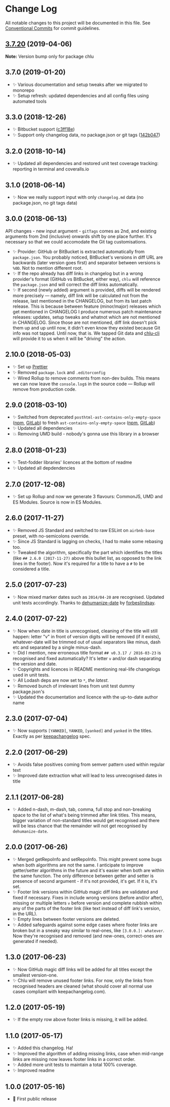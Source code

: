 # Change Log

All notable changes to this project will be documented in this file.
See [Conventional Commits](https://conventionalcommits.org) for commit guidelines.

## [3.7.20](https://gitlab.com/codsen/codsen/compare/chlu@3.7.19...chlu@3.7.20) (2019-04-06)

**Note:** Version bump only for package chlu





## 3.7.0 (2019-01-20)

- ✨ Various documentation and setup tweaks after we migrated to monorepo
- ✨ Setup refresh: updated dependencies and all config files using automated tools

## 3.3.0 (2018-12-26)

- ✨ Bitbucket support ([c3ff18e](https://gitlab.com/codsen/codsen/tree/master/packages/chlu/commits/c3ff18e))
- ✨ Support only changelog data, no package.json or git tags ([142b047](https://gitlab.com/codsen/codsen/tree/master/packages/chlu/commits/142b047))

## 3.2.0 (2018-10-14)

- ✨ Updated all dependencies and restored unit test coverage tracking: reporting in terminal and coveralls.io

## 3.1.0 (2018-06-14)

- ✨ Now we really support input with only `changelog.md` data (no package.json, no git tags data)

## 3.0.0 (2018-06-13)

API changes - new input argument - `gitTags` comes as 2nd, and existing arguments from 2nd (inclusive) onwards shift by one place further.
It's necessary so that we could accomodate the Git tag customisations.

- ✨ Provider: GitHub or BitBucket is extracted automatically from `package.json`. You probably noticed, BitBucket's versions in diff URL are backwards (later version goes first) and separator between versions is `%0D`. Not to mention different root.
- ✨ If the repo already has diff links in changelog but in a wrong provider's format (GitHub vs BitBucket, either way), `chlu` will reference the `package.json` and will correct the diff links automatically.
- ✨ If second (newly added) argument is provided, diffs will be rendered more precisely — namely, diff link will be calculated not from the release, last mentioned in the CHANGELOG, but from its last patch release. This is because between feature (minor/major) releases which get mentioned in CHANGELOG I produce numerous patch maintenance releases: updates, setup tweaks and whatnot which are not mentioned in CHANGELOG. Since those are not mentioned, diff link doesn't pick them up and up until now, it didn't even know they existed because Git info was not tapped. Until now, that is. We tapped Git data and [chlu-cli](https://www.npmjs.com/package/chlu-cli) will provide it to us when it will be "driving" the action.

## 2.10.0 (2018-05-03)

- ✨ Set up [Prettier](https://prettier.io)
- ✨ Removed `package.lock` and `.editorconfig`
- ✨ Wired Rollup to remove comments from non-dev builds. This means we can now leave the `console.log`s in the source code — Rollup will remove from production code.

## 2.9.0 (2018-03-10)

- ✨ Switched from deprecated `posthtml-ast-contains-only-empty-space` ([npm](https://www.npmjs.com/package/posthtml-ast-contains-only-empty-space), [GitLab](https://gitlab.com/codsen/codsen/tree/master/packages/posthtml-ast-contains-only-empty-space)) to fresh `ast-contains-only-empty-space` ([npm](https://www.npmjs.com/package/ast-contains-only-empty-space), [GitLab](https://gitlab.com/codsen/codsen/tree/master/packages/ast-contains-only-empty-space))
- ✨ Updated all dependencies
- 💥 Removing UMD build - nobody's gonna use this library in a browser

## 2.8.0 (2018-01-23)

- ✨ Test-fodder libraries' licences at the bottom of readme
- ✨ Updated all depdendencies

## 2.7.0 (2017-12-08)

- ✨ Set up Rollup and now we generate 3 flavours: CommonJS, UMD and ES Modules. Source is now in ES Modules.

## 2.6.0 (2017-11-27)

- ✨ Removed JS Standard and switched to raw ESLint on `airbnb-base` preset, with no-semicolons override.
- ✨ Since JS Standard is lagging on checks, I had to make some rebasing too.
- ✨ Tweaked the algorithm, specifically the part which identifies the titles (like `## 2.6.0 (2017-11-27)` above this bullet list, as opposed to the link lines in the footer). Now it's required for a title to have a `#` to be considered a title.

## 2.5.0 (2017-07-23)

- ✨ Now mixed marker dates such as `2014/04-20` are recognised. Updated unit tests accordingly. Thanks to [dehumanize-date](https://github.com/ForbesLindesay/dehumanize-date/commit/7b4a27477a2bfdb614a4eb74c7972d5eea529480) by [forbeslindsay](https://github.com/ForbesLindesay).

## 2.4.0 (2017-07-22)

- ✨ Now when date in title is unrecognised, cleaning of the title will still happen: letter "v" in front of version digits will be removed (if it exists), whatever-date will be trimmed out of usual separators like minus, dash etc and separated by a single minus-dash.
- ✨ Did I mention, new erroneous title format `## v0.3.17 / 2016-03-23` is recognised and fixed automatically? It's letter `v` and/or dash separating the version and date.
- ✨ Copyrights and licences in README mentioning real-life changelogs used in unit tests.
- ✨ All Lodash deps are now set to `*`, _the latest_.
- ✨ Removed bunch of irrelevant lines from unit test dummy package.json's
- ✨ Updated the documentation and licence with the up-to-date author name

## 2.3.0 (2017-07-04)

- ✨ Now supports `[YANKED]`, `YANKED`, `[yanked]` and `yanked` in the titles. Exactly as per [keepachangelog](http://keepachangelog.com/) spec.

## 2.2.0 (2017-06-29)

- ✨ Avoids false positives coming from semver pattern used within regular text
- ✨ Improved date extraction what will lead to less unrecognised dates in title

## 2.1.1 (2017-06-28)

- ✨ Added n-dash, m-dash, tab, comma, full stop and non-breaking space to the list of what's being trimmed after link titles. This means, bigger variation of non-standard titles would get recognised and there will be less chance that the remainder will not get recognised by `dehumanize-date`.

## 2.0.0 (2017-06-26)

- ✨ Merged getRepoInfo and setRepoInfo. This might prevent some bugs when both algorithms are not the same. I anticipate to improve getter/setter algorithms in the future and it's easier when both are within the same function. The only difference between getter and setter is presence of second argument - if it's not provided, it's get. If it is, it's set.
- ✨ Footer link versions within GitHub magic diff links are validated and fixed if necessary. Fixes in include wrong versions (before and/or after), missing or multiple letters `v` before version and complete rubbish within any of the parts of the footer link (like text instead of diff link's version, in the URL).
- ✨ Empty lines between footer versions are deleted.
- ✨ Added safeguards against some edge cases where footer links are broken but in a sneaky way similar to real-ones, like `[3.0.0.]: whatever`. Now they're recognised and removed (and new-ones, correct-ones are generated if needed).

## 1.3.0 (2017-06-23)

- ✨ Now GitHub magic diff links will be added for all titles except the smallest version-one.
- ✨ Chlu will remove unused footer links. For now, only the links from recognised headers are cleaned (what should cover all normal use cases compliant with keepachangelog.com).

## 1.2.0 (2017-05-19)

- ✨ If the empty row above footer links is missing, it will be added.

## 1.1.0 (2017-05-17)

- ✨ Added this changelog. Ha!
- ✨ Improved the algorithm of adding missing links, case when mid-range links are missing now leaves footer links in a correct order.
- ✨ Added more unit tests to maintain a total 100% coverage.
- ✨ Improved readme

## 1.0.0 (2017-05-16)

- 🌟 First public release
